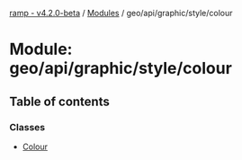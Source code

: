 [ramp - v4.2.0-beta](../README.md) / [Modules](../modules.md) / geo/api/graphic/style/colour

# Module: geo/api/graphic/style/colour

## Table of contents

### Classes

- [Colour](../classes/geo_api_graphic_style_colour.Colour.md)

